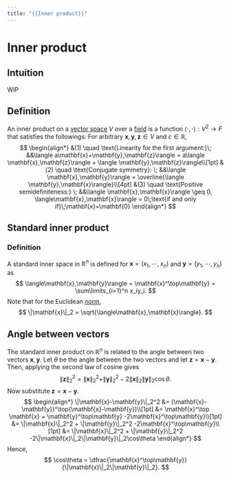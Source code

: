 ```yaml
---
title: "{{Inner product}}"
---
```

# Inner product
## Intuition
WIP
## Definition
An inner product on a [vector space](Vector%20space.md) $V$ over a [field](Field.md) is a function $\langle \cdot,\cdot\rangle:V^2 \to F$ that satisfies the followings:
For arbitrary $\mathbf{x}, \mathbf{y}, \mathbf{z} \in V$ and $c \in \mathbb{R}$,
$$
\begin{align*}
&(1) \quad \text{Linearity for the first argument:}\; &&\langle a\mathbf{x}+\mathbf{y},\mathbf{z}\rangle = a\langle \mathbf{x},\mathbf{z}\rangle + \langle \mathbf{y},\mathbf{z}\rangle\\[1pt]
&(2) \quad \text{Conjugate symmetry}: \; &&\langle \mathbf{x},\mathbf{y}\rangle = \overline{\langle \mathbf{y},\mathbf{x}\rangle}\\[4pt]
&(3) \quad \text{Positive semidefiniteness:} \; &&\langle \mathbf{x},\mathbf{x}\rangle \geq 0, \langle\mathbf{x},\mathbf{x}\rangle = 0\;\text{if and only if}\;\mathbf{x}=\mathbf{0}
\end{align*}
$$

## Standard inner product
### Definition
A standard inner space in $\mathbb{R}^n$ is defined for $\mathbf{x} = (x_1, \cdots, x_n)$ and $\mathbf{y} = (y_1, \cdots, y_n)$ as
$$
\langle\mathbf{x},\mathbf{y}\rangle = \mathbf{x}^\top\mathbf{y} = \sum\limits_{i=1}^n x_iy_i.
$$
Note that for the Euclidean [norm](Norm.md),
$$
\|\mathbf{x}\|_2 = \sqrt{\langle\mathbf{x},\mathbf{x}\rangle}.
$$

## Angle between vectors
The standard inner product on $\mathbb{R}^n$ is related to the angle between two vectors $\mathbf{x}, \mathbf{y}$. Let $\theta$ be the angle between the two vectors and let $\mathbf{z}=\mathbf{x}-\mathbf{y}$.
Then, applying the second law of cosine gives
$$
\|\mathbf{z}\|_2^2 = \|\mathbf{x}\|_2^2 + \|\mathbf{y}\|_2^2 -2\|\mathbf{x}\|_2\|\mathbf{y}\|_2\cos\theta.
$$
Now substitute $\mathbf{z}=\mathbf{x}-\mathbf{y}$.
$$
\begin{align*}
\|\mathbf{x}-\mathbf{y}\|_2^2 &= (\mathbf{x}-\mathbf{y})^\top(\mathbf{x}-\mathbf{y})\\[1pt]
&= \mathbf{x}^\top \mathbf{x} + \mathbf{y}^\top\mathbf{y} -2\mathbf{x}^\top\mathbf{y}\\[1pt]
&= \|\mathbf{x}\|_2^2 + \|\mathbf{y}\|_2^2 -2\mathbf{x}^\top\mathbf{y}\\[1pt]
&= \|\mathbf{x}\|_2^2 + \|\mathbf{y}\|_2^2 -2\|\mathbf{x}\|_2\|\mathbf{y}\|_2\cos\theta
\end{align*}
$$
Hence,
$$
\cos\theta = \dfrac{\mathbf{x}^\top\mathbf{y}}{\|\mathbf{x}\|_2\|\mathbf{y}\|_2}.
$$